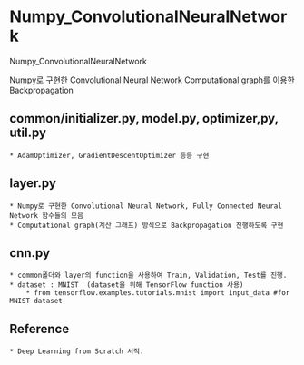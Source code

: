 # Numpy_ConvolutionalNeuralNetwork
Numpy_ConvolutionalNeuralNetwork

Numpy로 구현한 Convolutional Neural Network
Computational graph를 이용한 Backpropagation  

## common/initializer.py, model.py, optimizer,py, util.py
    * AdamOptimizer, GradientDescentOptimizer 등등 구현

## layer.py
    * Numpy로 구현한 Convolutional Neural Network, Fully Connected Neural Network 함수들의 모음
    * Computational graph(계산 그래프) 방식으로 Backpropagation 진행하도록 구현

## cnn.py
    * common폴더와 layer의 function을 사용하여 Train, Validation, Test를 진행.
    * dataset : MNIST  (dataset을 위해 TensorFlow function 사용)
        * from tensorflow.examples.tutorials.mnist import input_data #for MNIST dataset

## Reference
    * Deep Learning from Scratch 서적.
